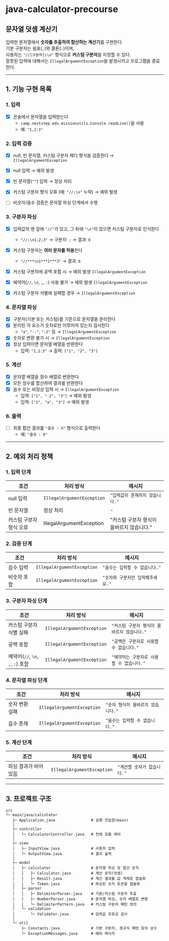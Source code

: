 # java-calculator-precourse

## 문자열 덧셈 계산기

입력한 문자열에서 **숫자를 추출하여 합산하는 계산기**를 구현한다.  
기본 구분자는 쉼표(`,`)와 콜론(`:`)이며,  
사용자는 `"//[구분자]\\n"` 형식으로 **커스텀 구분자**를 지정할 수 있다.  
잘못된 입력에 대해서는 `IllegalArgumentException`을 발생시키고 프로그램을 종료한다.

---

## 1. 기능 구현 목록

### 1. 입력
- [x] 콘솔에서 문자열을 입력받는다
  - `camp.nextstep.edu.missionutils.Console.readLine()`을 사용
  - 예: `"1,2:3"`


### 2. 입력 검증
- [x] null, 빈 문자열, 커스텀 구분자 헤더 형식을 검증한다 → `IllegalArgumentException`
- [x] null 입력 → 예외 발생
- [x] 빈 문자열(`""`) 입력 → 정상 처리
- [x] 커스텀 구분자 형식 오류 (예: `"//;\n"` 누락) → 예외 발생
- [ ] 비숫자/음수 검증은 문자열 파싱 단계에서 수행


### 3. 구분자 파싱
- [x] 입력값의 맨 앞에 `"//"`가 있고, 그 뒤에 `"\n"`이 있으면 커스텀 구분자로 인식한다
  - `"//;\n1;2;3"` → 구분자: `;` → 결과: `6`
- [x] 커스텀 구분자는 **여러 문자를 허용**한다
  - `"//***\n1***2***3"` → 결과: `6`
- [x] 커스텀 구분자에 공백 포함 시 → 예외 발생 `IllegalArgumentException`
- [x] 예약어(`//`, `\n`, `,`, `:`) 사용 불가 → 예외 발생 `IllegalArgumentException`
- [x] 커스텀 구분자 식별에 실패할 경우 → `IllegalArgumentException`


### 4. 문자열 파싱
- [x] 구분자(기본 또는 커스텀)를 기준으로 문자열을 분리한다
- [x] 분리된 각 요소가 숫자로만 이루어져 있는지 검사한다
  - `"a"`, `"--"`, `"-2"` 등 → `IllegalArgumentException`
- [x] 숫자로 변환 불가 시 → `IllegalArgumentException`
- [x] 정상 입력이면 문자열 배열을 반환한다
  - 입력: `"1,2:3"` → 출력: `["1", "2", "3"]`

### 5. 계산
- [x] 문자열 배열을 정수 배열로 변환한다
- [x] 모든 정수를 합산하여 결과를 반환한다
- [x] 음수 또는 비정상 입력 시 → `IllegalArgumentException`
  - 입력: `["1", "-2", "3"]` → 예외 발생
  - 입력: `["1", "a", "3"]` → 예외 발생


### 6. 출력
- [ ] 최종 합산 결과를 `"결과 : X"` 형식으로 출력한다
  - 예: `"결과 : 6"`

---

## 2. 예외 처리 정책

### 1. 입력 단계
| 조건 | 처리 방식                      | 메시지 |
|------|----------------------------|-------------|
| null 입력 | `IllegalArgumentException` | `"입력값이 존재하지 않습니다."` |
| 빈 문자열 | 정상 처리                      | - |
| 커스텀 구분자 형식 오류 | IllegalArgumentException | "커스텀 구분자 형식이 올바르지 않습니다." |


### 2. 검증 단계
| 조건 | 처리 방식 | 메시지 |
|------|-------------|-------------|
| 음수 입력 | `IllegalArgumentException` | `"음수는 입력할 수 없습니다."` |
| 비숫자 포함 | `IllegalArgumentException` | `"숫자와 구분자만 입력해주세요."` |


### 3. 구분자 파싱 단계
| 조건 | 처리 방식 | 메시지 |
|------|-------------|-------------|
| 커스텀 구분자 식별 실패 | `IllegalArgumentException` | `"커스텀 구분자 형식이 올바르지 않습니다."` |
| 공백 포함 | `IllegalArgumentException` | `"공백은 구분자로 사용할 수 없습니다."` |
| 예약어(`//`, `\n`, `,`, `:`) 포함 | `IllegalArgumentException` | `"예약어는 구분자로 사용할 수 없습니다."` |


### 4. 문자열 파싱 단계
| 조건 | 처리 방식 | 메시지 |
|------|-------------|-------------|
| 숫자 변환 실패 | `IllegalArgumentException` | `"숫자 형식이 올바르지 않습니다."` |
| 음수 존재 | `IllegalArgumentException` | `"음수는 입력할 수 없습니다."` |


### 5. 계산 단계
| 조건 | 처리 방식 | 메시지 |
|------|-------------|-------------|
| 파싱 결과가 비어 있음 | `IllegalArgumentException` | `"계산할 숫자가 없습니다."` |


---

## 3. 프로젝트 구조

```
src
└─ main/java/calculator
   ├─ Application.java                # 실행 진입점(main)
   │
   ├─ controller
   │   └─ CalculatorController.java   # 전체 흐름 제어
   │
   ├─ view
   │   ├─ InputView.java              # 사용자 입력
   │   └─ OutputView.java             # 결과 출력
   │
   ├─ model
   │   ├─ calculator                  # 문자열 파싱 및 합산 로직
   │   │   ├─ Calculator.java         # 계산 로직(덧셈)
   │   │   ├─ Result.java             # 계산 결과를 값 객체로 캡슐화
   │   │   └─ Token.java              # 파싱된 숫자 토큰을 캡슐화
   │   ├─ parser
   │   │   ├─ DelimiterParser.java    # 기본/커스텀 구분자 추출
   │   │   ├─ NumberParser.java       # 문자열 파싱, 숫자 배열로 변환
   │   │   └─ DelimiterPattern.java   # 커스텀 구분자 패턴 정의
   │   └─ validation                  
   │       └─ Validator.java          # 입력값 유효성 검사
   │
   └─ util
       ├─ Constants.java              # 기본 구분자, 정규식 패턴 등의 상수
       └─ ExceptionMessages.java      # 예외 메시지
```
